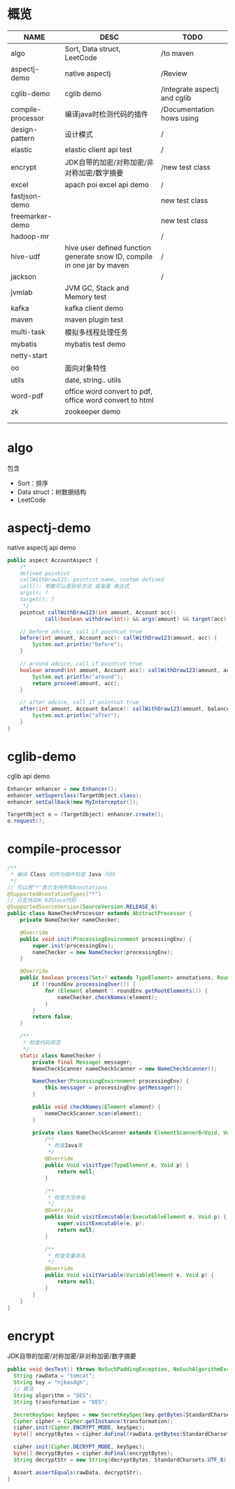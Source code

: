 

# 概览

| NAME              | DESC                                                         | TODO                         |
| ----------------- | ------------------------------------------------------------ | ---------------------------- |
| algo              | Sort, Data struct, LeetCode                                  | /to maven                    |
| aspectj-demo      | native aspectj                                               | /Review                      |
| cglib-demo        | cglib demo                                                   | /integrate aspectj and cglib |
| compile-processor | 编译java时检测代码的插件                                     | /Documentation hows using    |
| design-pattern    | 设计模式                                                     | /                            |
| elastic           | elastic client api test                                      | /                            |
| encrypt           | JDK自带的加密/对称加密/非对称加密/数字摘要                   | /new test class              |
| excel             | apach poi excel api demo                                     | /                            |
| fastjson-demo     |                                                              | new test class               |
| freemarker-demo   |                                                              | new test class               |
| hadoop-mr         |                                                              | /                            |
| hive-udf          | hive user defined function generate snow ID, compile in one jar by maven | /                            |
| jackson           |                                                              | /                            |
| jvmlab            | JVM GC, Stack and Memory test                                |                              |
| kafka             | kafka client demo                                            |                              |
| maven             | maven plugin test                                            |                              |
| multi-task        | 模拟多线程处理任务                                           |                              |
| mybatis           | mybatis test demo                                            |                              |
| netty-start       |                                                              |                              |
| oo                | 面向对象特性                                                 |                              |
| utils             | date, string.. utils                                         |                              |
| word-pdf          | office word convert to pdf, office word convert to html      |                              |
| zk                | zookeeper demo                                               |                              |
|                   |                                                              |                              |
|                   |                                                              |                              |





# algo

包含

- Sort：排序
- Data struct：树数据结构
- LeetCode



# aspectj-demo

native aspectj api demo



```java
public aspect AccountAspect {
    /*
    defined pointcut
    callWithDraw123: pointcut name, custom defined
    call(): 参数可以是目标方法 或者是 表达式
    args(): ?
    target(): ?
     */
    pointcut callWithDraw123(int amount, Account acc):
            call(boolean withdraw(int)) && args(amount) && target(acc);

    // before advice, call if pointcut true
    before(int amount, Account acc): callWithDraw123(amount, acc) {
        System.out.println("before");
    }

    // around advice, call if pointcut true
    boolean around(int amount, Account acc): callWithDraw123(amount, acc) {
        System.out.println("around");
        return proceed(amount, acc);
    }

    // after advice, call if pointcut true
    after(int amount, Account balance): callWithDraw123(amount, balance) {
        System.out.println("after");
    }
}
```



# cglib-demo

cglib api demo



```java
Enhancer enhancer = new Enhancer();
enhancer.setSuperclass(TargetObject.class);
enhancer.setCallback(new MyInterceptor());

TargetObject o = (TargetObject) enhancer.create();
o.request();
```



# compile-processor

```java
/**
 * 编译 Class 时作为插件检查 Java 代码
 */
// 可以用"*"表示支持所有Annotations
@SupportedAnnotationTypes("*")
// 只支持JDK 6的Java代码
@SupportedSourceVersion(SourceVersion.RELEASE_6)
public class NameCheckProcessor extends AbstractProcessor {
    private NameChecker nameChecker;

    @Override
    public void init(ProcessingEnvironment processingEnv) {
        super.init(processingEnv);
        nameChecker = new NameChecker(processingEnv);
    }

    @Override
    public boolean process(Set<? extends TypeElement> annotations, RoundEnvironment roundEnv) {
        if (!roundEnv.processingOver()) {
            for (Element element : roundEnv.getRootElements()) {
                nameChecker.checkNames(element);
            }
        }
        return false;
    }

    /**
     * 检查代码规范
     */
    static class NameChecker {
        private final Messager messager;
        NameCheckScanner nameCheckScanner = new NameCheckScanner();

        NameChecker(ProcessingEnvironment processingEnv) {
            this.messager = processingEnv.getMessager();
        }

        public void checkNames(Element element) {
            nameCheckScanner.scan(element);
        }

        private class NameCheckScanner extends ElementScanner6<Void, Void> {
            /**
             * 检查Java类
             */
            @Override
            public Void visitType(TypeElement e, Void p) {
                return null;
            }

            /**
             * 检查方法命名
             */
            @Override
            public Void visitExecutable(ExecutableElement e, Void p) {
                super.visitExecutable(e, p);
                return null;
            }

            /**
             * 检查变量命名
             */
            @Override
            public Void visitVariable(VariableElement e, Void p) {
                return null;
            }
        }
    }
}
```



# encrypt

JDK自带的加密/对称加密/非对称加密/数字摘要



```java
public void desTest() throws NoSuchPaddingException, NoSuchAlgorithmException, InvalidKeyException, BadPaddingException, IllegalBlockSizeException {
  String rawData = "tomcat";
  String key = "njkasdgh";
  // 算法
  String algorithm = "DES";
  String transformation = "DES";

  SecretKeySpec keySpec = new SecretKeySpec(key.getBytes(StandardCharsets.UTF_8), algorithm);
  Cipher cipher = Cipher.getInstance(transformation);
  cipher.init(Cipher.ENCRYPT_MODE, keySpec);
  byte[] encryptBytes = cipher.doFinal(rawData.getBytes(StandardCharsets.UTF_8));

  cipher.init(Cipher.DECRYPT_MODE, keySpec);
  byte[] decryptBytes = cipher.doFinal(encryptBytes);
  String decryptStr = new String(decryptBytes, StandardCharsets.UTF_8);

  Assert.assertEquals(rawData, decryptStr);
}
```

